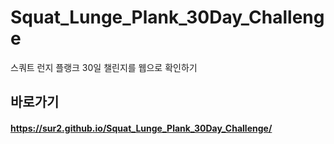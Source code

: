 # Squat_Lunge_Plank_30Day_Challenge
스쿼트 런지 플랭크 30일 챌린지를 웹으로 확인하기



## 바로가기

#### https://sur2.github.io/Squat_Lunge_Plank_30Day_Challenge/